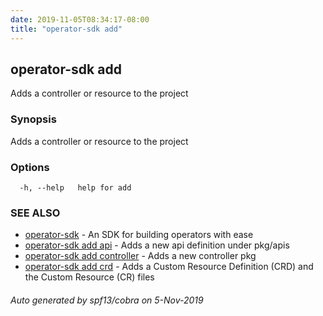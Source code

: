 ```yaml
---
date: 2019-11-05T08:34:17-08:00
title: "operator-sdk add"
---
```

## operator-sdk add

Adds a controller or resource to the project

### Synopsis

Adds a controller or resource to the project

### Options

```
  -h, --help   help for add
```

### SEE ALSO

* [operator-sdk](operator-sdk)	 - An SDK for building operators with ease
* [operator-sdk add api](operator-sdk_add_api)	 - Adds a new api definition under pkg/apis
* [operator-sdk add controller](operator-sdk_add_controller)	 - Adds a new controller pkg
* [operator-sdk add crd](operator-sdk_add_crd)	 - Adds a Custom Resource Definition (CRD) and the Custom Resource (CR) files

###### Auto generated by spf13/cobra on 5-Nov-2019
